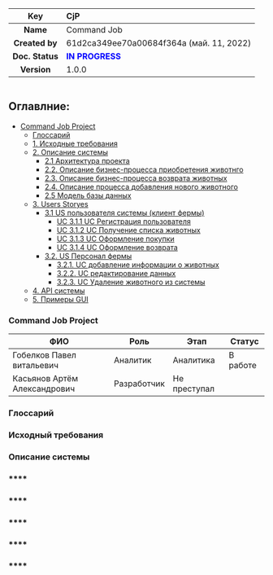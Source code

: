 
|**Key**|CjP|                                               
| :-: | :- |
|**Name**|Command Job|
|**Created by**|61d2ca349ee70a00684f364a (май. 11, 2022)|
|**Doc. Status**|<span style="color:Blue">**IN PROGRESS**</span>|
|**Version**|1.0.0|

![]()
			 
## **Оглавлние:**

  - [Command Job Project](#Commandjob)
    - [Глоссарий](#1.Глоссарий)
    - [1. Исходные требования](#Исходныеданные)
    - [2. Описание системы](#2.Описаниесистемы)
      - [2.1 Архитектура проекта](#7.Архитектурапроекта)
      - [2.2. Описание бизнес-процесса приобретения животнго](#2.2.Описаниебизнес-процессаприобретенияживотнго)
      - [2.3. Описание бизнес-процесса возврата животных](#2.3.Описаниебизнес-процессавозвратаживотных)
      - [2.4. Описание процесса добавления нового животного](#2.4.Описаниепроцессадобавленияновогоживотного)
      - [2.5 Модель базы данных](#4.Модельбазыданных)
    - [3. Users Storyes](#3.UsersStoryes) 
      - [3.1 US пользователя системы (клиент фермы)](#3.1USпользователясистемы(клиентфермы)) 
        - [UC 3.1.1 UC Регистрация пользователя](#UC3.1.1Регистрацияпользователя)
        - [UC 3.1.2 UC Получение списка животных](#3.1.2.UCПриобретениеживотного)
        - [UC 3.1.3 UC Оформление покупки](#3.1.3.UCПриобретениеживотного)
        - [UC 3.1.4 UC Оформление возврата](#3.1.4UCОформлениевозврата)
      - [3.2. US Персонал фермы](#3.2.USПерсоналфермы) 
        - [3.2.1. UC добавление информации о животных](#3.2.1.UCдобавлениеинформацииоживотных)
        - [3.2.2. UC редактирование данных](#3.2.2.UCредактированиеданных)
        - [3.2.3. UC Удаление животного из системы](#3.2.3.UCУдалениеживотногоизсистемы)
    - [4. API системы](#5.APIсистемы)
    - [5. Примеры GUI](#6.UX/UI) 


### **Command Job Project** <a name='Commandjob'></a>


|**ФИО**|**Роль**|**Этап**|**Статус**|
|--|--|--|--|
|Гобелков Павел витальевич|Аналитик|Аналитика|В работе|
|Касьянов Артём Александрович|Разработчик|Не преступал|


### **Глоссарий** <a name='1.Глоссарий'></a>
### **Исходный требования** <a name='Исходныеданные'></a>
### **Описание системы**<a name='2.Описаниесистемы'></a>
### ****<a name=''></a>
### ****<a name=''></a>
### ****<a name=''></a>
### ****<a name=''></a>
### ****<a name=''></a>
<a name=''></a>
